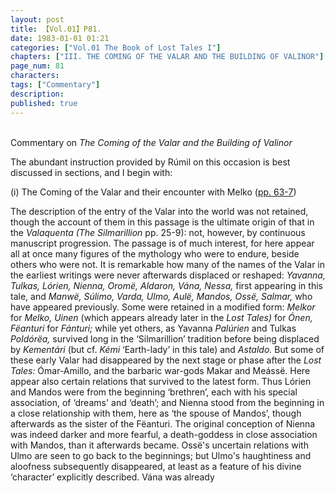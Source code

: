 ```yaml
---
layout: post
title: 【Vol.01】P81.
date: 1983-01-01 01:21
categories: ["Vol.01 The Book of Lost Tales I"]
chapters: ["III. THE COMING OF THE VALAR AND THE BUILDING OF VALINOR"]
page_num: 81
characters: 
tags: ["Commentary"]
description: 
published: true
---
```


<BR>
Commentary on <I>The Coming of the Valar and the Building of Valinor</I>

The abundant instruction provided by Rúmil on this occasion is best discussed in sections, and I begin with:

(i) The Coming of the Valar and their encounter with Melko ([pp. 63-7](/MiddleEarth/vol01-p63))

The description of the entry of the Valar into the world was not retained, though the account of them in this passage is the ultimate origin of that in the <I>Valaquenta (The Silmarillion </I>pp. 25-9): not, however, by continuous manuscript progression. The passage is of much interest, for here appear all at once many figures of the mythology who were to endure, beside others who were not. It is remarkable how many of the names of the Valar in the earliest writings were never afterwards displaced or reshaped: <I>Yavanna, Tulkas, Lórien, Nienna, Oromë, Aldaron, Vána, Nessa, </I>first appearing in this tale, and <I>Manwë, Súlimo, Varda, Ulmo, Aulë, Mandos, Ossë, Salmar, </I>who have appeared previously. Some were retained in a modified form: <I>Melkor </I>for <I>Melko, Uinen </I>(which appears already later in the <I>Lost Tales) </I>for <I>Ónen, Fëanturi </I>for <I>Fánturi; </I>while yet others, as Yavanna <I>Palúrien </I>and Tulkas <I>Poldórëa, </I>survived long in the ‘Silmarillion’ tradition before being displaced by <I>Kementári </I>(but cf. <I>Kémi </I>‘Earth-lady’ in this tale) and <I>Astaldo. </I>But some of these early Valar had disappeared by the next stage or phase after the <I>Lost Tales: </I>Ómar-Amillo, and the barbaric war-gods Makar and Meássë. Here appear also certain relations that survived to the latest form. Thus Lórien and Mandos were from the beginning ‘brethren’, each with his special association, of ‘dreams' and ‘death’; and Nienna stood from the beginning in a close relationship with them, here as ‘the spouse of Mandos’, though afterwards as the sister of the Fëanturi. The original conception of Nienna was indeed darker and more fearful, a death-goddess in close association with Mandos, than it afterwards became. Ossë's uncertain relations with Ulmo are seen to go back to the beginnings; but Ulmo's haughtiness and aloofness subsequently disappeared, at least as a feature of his divine ‘character’ explicitly described. Vána was already

